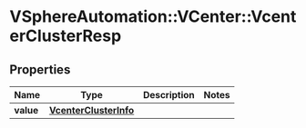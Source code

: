 # VSphereAutomation::VCenter::VcenterClusterResp

## Properties
Name | Type | Description | Notes
------------ | ------------- | ------------- | -------------
**value** | [**VcenterClusterInfo**](VcenterClusterInfo.md) |  | 


